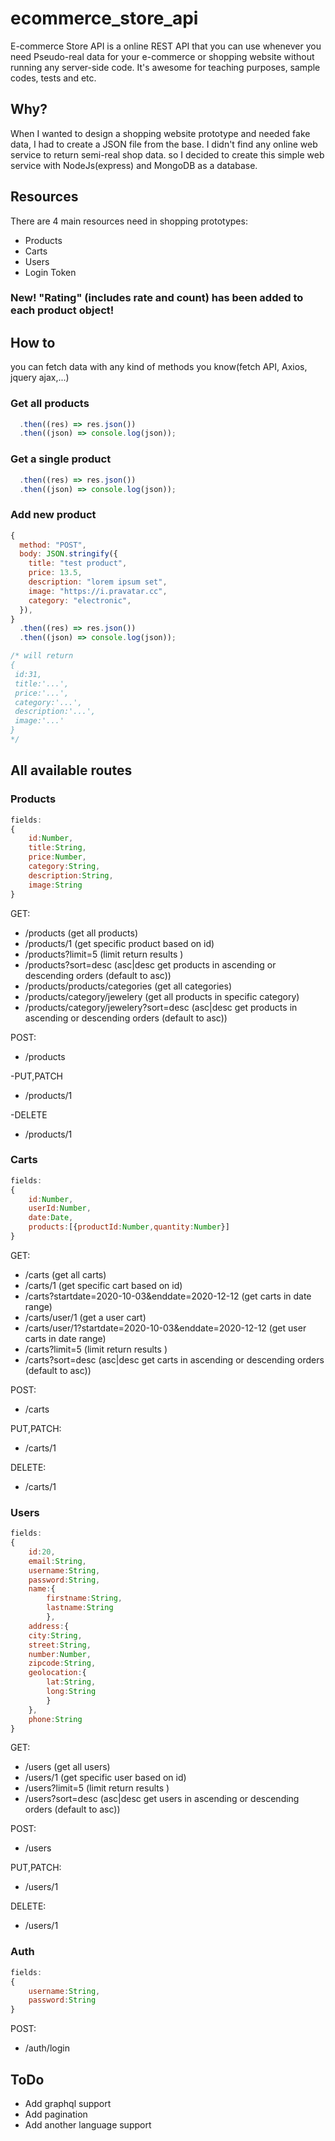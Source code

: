 # ecommerce_store_api

E-commerce Store API is a online REST API that you can use whenever you need Pseudo-real data for
your e-commerce or shopping website without running any server-side code.
It's awesome for teaching purposes, sample codes, tests and etc.

## Why?

When I wanted to design a shopping website prototype and needed fake data, I had to
create a JSON file from the base. I didn't find any online web service to return semi-real shop data.
so I decided to create this simple web service with NodeJs(express) and MongoDB as a database.

## Resources

There are 4 main resources need in shopping prototypes:

- Products 
- Carts 
- Users 
- Login Token 

### New! "Rating" (includes rate and count) has been added to each product object!

## How to

you can fetch data with any kind of methods you know(fetch API, Axios, jquery ajax,...)

### Get all products

```js
  .then((res) => res.json())
  .then((json) => console.log(json));
```

### Get a single product

```js
  .then((res) => res.json())
  .then((json) => console.log(json));
```

### Add new product

```js
{
  method: "POST",
  body: JSON.stringify({
    title: "test product",
    price: 13.5,
    description: "lorem ipsum set",
    image: "https://i.pravatar.cc",
    category: "electronic",
  }),
}
  .then((res) => res.json())
  .then((json) => console.log(json));

/* will return
{
 id:31,
 title:'...',
 price:'...',
 category:'...',
 description:'...',
 image:'...'
}
*/
```

## All available routes

### Products

```js
fields:
{
    id:Number,
    title:String,
    price:Number,
    category:String,
    description:String,
    image:String
}
```

GET:

- /products (get all products)
- /products/1 (get specific product based on id)
- /products?limit=5 (limit return results )
- /products?sort=desc (asc|desc get products in ascending or descending orders (default to asc))
- /products/products/categories (get all categories)
- /products/category/jewelery (get all products in specific category)
- /products/category/jewelery?sort=desc (asc|desc get products in ascending or descending orders (default to asc))

POST:

- /products

-PUT,PATCH

- /products/1

-DELETE

- /products/1

### Carts

```js
fields:
{
    id:Number,
    userId:Number,
    date:Date,
    products:[{productId:Number,quantity:Number}]
}
```

GET:

- /carts (get all carts)
- /carts/1 (get specific cart based on id)
- /carts?startdate=2020-10-03&enddate=2020-12-12 (get carts in date range)
- /carts/user/1 (get a user cart)
- /carts/user/1?startdate=2020-10-03&enddate=2020-12-12 (get user carts in date range)
- /carts?limit=5 (limit return results )
- /carts?sort=desc (asc|desc get carts in ascending or descending orders (default to asc))

POST:

- /carts

PUT,PATCH:

- /carts/1

DELETE:

- /carts/1

### Users

```js
fields:
{
    id:20,
    email:String,
    username:String,
    password:String,
    name:{
        firstname:String,
        lastname:String
        },
    address:{
    city:String,
    street:String,
    number:Number,
    zipcode:String,
    geolocation:{
        lat:String,
        long:String
        }
    },
    phone:String
}
```

GET:

- /users (get all users)
- /users/1 (get specific user based on id)
- /users?limit=5 (limit return results )
- /users?sort=desc (asc|desc get users in ascending or descending orders (default to asc))

POST:

- /users

PUT,PATCH:

- /users/1

DELETE:

- /users/1

### Auth

```js
fields:
{
    username:String,
    password:String
}
```

POST:

- /auth/login

## ToDo

- Add graphql support
- Add pagination
- Add another language support
